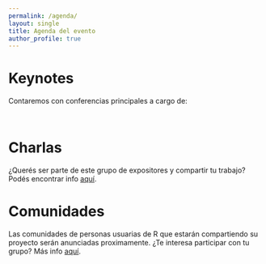```yaml
---
permalink: /agenda/
layout: single
title: Agenda del evento
author_profile: true
---
```


# Keynotes

Contaremos con conferencias principales a cargo de:

<p><img src="/ConectaR2021/assets/images/keynote1-01.png" alt="" /></p>

<p><img src="/ConectaR2021/assets/images/keynote2-01.png" alt="" /></p>

# Charlas

¿Querés ser parte de este grupo de expositores y compartir tu trabajo? Podés encontrar info [aquí](https://conectar2021.github.io/ConectaR2021/inscripciones/).


# Comunidades

Las comunidades de personas usuarias de R que estarán compartiendo su proyecto serán anunciadas proximamente. ¿Te interesa participar con tu grupo? Más info [aquí](https://conectar2021.github.io/ConectaR2021/inscripciones/).


